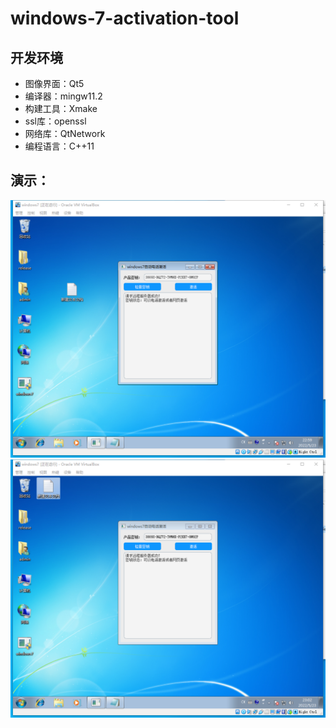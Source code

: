 # windows-7-activation-tool

## 开发环境
   + 图像界面：Qt5 
   + 编译器：mingw11.2
   + 构建工具：Xmake
   + ssl库：openssl
   + 网络库：QtNetwork
   + 编程语言：C++11
## 演示：
![演示](https://github.com/ChestnutYueyue/windows-7-activation-tool/blob/main/img/0.png?raw=true)
![演示](https://github.com/ChestnutYueyue/windows-7-activation-tool/blob/main/img/1.png?raw=true)

